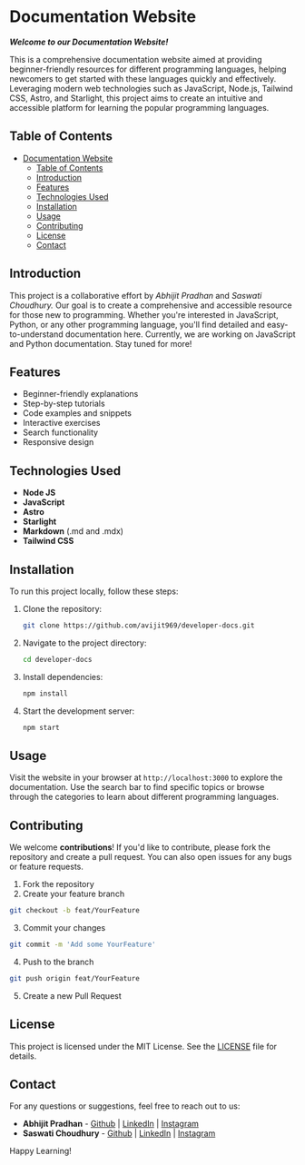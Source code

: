 # Documentation Website

***Welcome to our Documentation Website!***

This is a comprehensive documentation website aimed at providing beginner-friendly resources for different programming languages, helping newcomers to get started with these languages quickly and effectively. Leveraging modern web technologies such as JavaScript, Node.js, Tailwind CSS, Astro, and Starlight, this project aims to create an intuitive and accessible platform for learning the popular programming languages.

## Table of Contents

- [Documentation Website](#documentation-website)
  - [Table of Contents](#table-of-contents)
  - [Introduction](#introduction)
  - [Features](#features)
  - [Technologies Used](#technologies-used)
  - [Installation](#installation)
  - [Usage](#usage)
  - [Contributing](#contributing)
  - [License](#license)
  - [Contact](#contact)

## Introduction

This project is a collaborative effort by _Abhijit Pradhan_ and _Saswati Choudhury._ Our goal is to create a comprehensive and accessible resource for those new to programming. Whether you're interested in JavaScript, Python, or any other programming language, you'll find detailed and easy-to-understand documentation here. Currently, we are working on JavaScript and Python documentation. Stay tuned for more!


## Features

- Beginner-friendly explanations
- Step-by-step tutorials
- Code examples and snippets
- Interactive exercises
- Search functionality
- Responsive design

## Technologies Used

- **Node JS**
- **JavaScript**
- **Astro**
- **Starlight**
- **Markdown** (.md and .mdx)
- **Tailwind CSS**

## Installation

To run this project locally, follow these steps:

1. Clone the repository:
    ```bash
    git clone https://github.com/avijit969/developer-docs.git
    ```

2. Navigate to the project directory:
    ```bash
    cd developer-docs
    ```

3. Install dependencies:
    ```bash
    npm install
    ```

4. Start the development server:
    ```bash
    npm start
    ```

## Usage

Visit the website in your browser at `http://localhost:3000` to explore the documentation. Use the search bar to find specific topics or browse through the categories to learn about different programming languages.

## Contributing

We welcome __contributions__! If you'd like to contribute, please fork the repository and create a pull request. You can also open issues for any bugs or feature requests.

1. Fork the repository
2. Create your feature branch 
``` bash
git checkout -b feat/YourFeature
```
3. Commit your changes 
```bash
git commit -m 'Add some YourFeature'
```
4. Push to the branch 
```bash
git push origin feat/YourFeature
```
5. Create a new Pull Request


## License

This project is licensed under the MIT License. See the [LICENSE](https://choosealicense.com/licenses/mit/) file for details.

## Contact

For any questions or suggestions, feel free to reach out to us:

- **Abhijit Pradhan** - [Github](https://github.com/avijit969) | [LinkedIn](https://www.linkedin.com/in/abhijit-pradhan-948132259/) | [Instagram](https://www.instagram.com/hey_itz_avi?igsh=cHNyczcxbWd2dHIy)
- **Saswati Choudhury** - [Github](https://github.com/saswati-26) | [LinkedIn](www.linkedin.com/in/saswati-choudhury-7a8687228) | [Instagram](https://www.instagram.com/diisha_2227?igsh=NDR3bnBpMW9vYTQ4)

Happy Learning!

